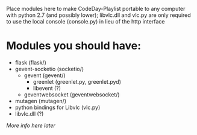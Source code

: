 Place modules here to make CodeDay-Playlist portable to any computer with python 2.7 (and possibly lower); libvlc.dll and vlc.py are only required to use the local console (console.py) in lieu of the http interface

Modules you should have:
========================
- flask (flask/)
- gevent-socketio (socketio/)
  - gevent (gevent/)
    - greenlet (greenlet.py, greenlet.pyd)
    - libevent (?)
  - geventwebsocket (geventwebsocket/)
- mutagen (mutagen/)
- python bindings for Libvlc (vlc.py)
- libvlc.dll (?)

*More info here later*
